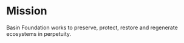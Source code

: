 # Mission

Basin Foundation works to preserve, protect, restore and regenerate ecosystems in perpetuity.
